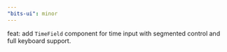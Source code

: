 ```yaml
---
"bits-ui": minor
---
```


feat: add `TimeField` component for time input with segmented control and full keyboard support.
